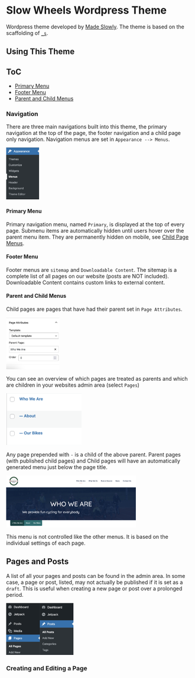 Slow Wheels Wordpress Theme
===

Wordpress theme developed by [Made Slowly](https://madeslowly.co.uk/). The theme is based on the scaffolding of [`_s`](https://underscores.me/).

## Using This Theme

## ToC

- [Primary Menu](#primary-menu)
- [Footer Menu](#footer-menu)
- [Parent and Child Menus](#parent-and-child-menus)

### Navigation

There are three main navigations built into this theme, the primary navigation at the top of the page, the footer navigation and a child page only navigation. Navigation menus are set in `Appearance --> Menus`.

<img src="/assets/github/images/menu-primary.png" width="auto" height="140">

#### Primary Menu

Primary navigation menu, named `Primary`, is displayed at the top of every page. Submenu items are automatically hidden until users hover over the parent menu item. They are permanently hidden on mobile, see [Child Page Menus](#child-page-menus).

#### Footer Menu

Footer menus are `sitemap` and `Downloadable Content`. The sitemap is a complete list of all pages on our website (posts are NOT included). Downloadable Content contains custom links to external content.

#### Parent and Child Menus

Child pages are pages that have had their parent set in `Page Attributes`.

<img src="/assets/github/images/setting_child.png" width="auto" height="140">

You can see an overview of which pages are treated as parents and which are children in your websites admin area (select `Pages`)

<img src="/assets/github/images/child_pages.png" width="auto" height="140">

Any page prepended with `-` is a child of the above parent. Parent pages (with published child pages) and Child pages will have an automatically generated menu just below the page title.

<img src="/assets/github/images/breadcumb_menu.png" width="auto" height="140">

This menu is not controlled like the other menus. It is based on the individual settings of each page.  


## Pages and Posts

A list of all your pages and posts can be found in the admin area. In some case, a page or post, listed, may not actually be published if it is set as a `draft`. This is useful when creating a new page or post over a prolonged period.

<img src="/assets/github/images/pages.png" width="auto" height="140"><img src="/assets/github/images/posts.png" width="auto" height="140">

### Creating and Editing a Page
